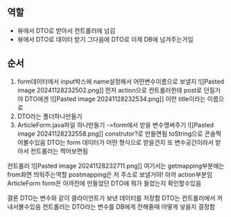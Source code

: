 ## 역할
- 뷰에서 DTO로 받아서 컨트롤러에 넘김
- 뷰에서 DTO로 데이터 받기 그다음에 DTO로 이제 DB에 넘겨주는거임

## 순서
1. form데이터에서 input박스에 name설정해서 어떤변수이름으로 보낼지
![[Pasted image 20241128232502.png]]
먼저 action으로 컨트롤러한테 post로 던질거야 
DTO에겐 ![[Pasted image 20241128232534.png]] 이런 title이라는 이름으로
2. DTO라는 폴더하나만들기
3. ArticleForm.java파일 하나만들기
->form에서 받을 변수명써주기
![[Pasted image 20241128232558.png]]
construtor?로 만들면됨 
toString으로 콘솔찍어볼수있음
DTO는 form 데이터가 어떤 형식으로 받을건지 또 변수공간이라서 받아서 
컨트롤러는 찍어보면됨

컨트롤러
![[Pasted image 20241128232711.png]]
여기서는 getmapping부분에는 from화면 띄워주는역할
postmapping은 저 주소로 보낼거야! 아까 action부분임 
ArticleForm form은 아까전에 만들었던 DTO에 뭐가 들었는지 확인할수있음


결론 DTO는 변수와 같이 클라이언트가 보낸 데이터를 저장함 
DTO는 컨트롤러에서 꺼내서볼수있음
컨트롤러는 DTO라는 변수를 DB에게 전해줄때 어떻게 넣을지 결정함